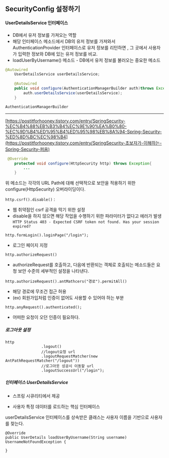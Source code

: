 ## SecurityConfig 설정하기

#### UserDetailsService 인터페이스

- DB에서 유저 정보를 가져오는 역할
- 해당 인터페이스 메소드에서 DB의 유저 정보를 가져와서 AuthenticationProvider 인터페이스로 유저 정보를 리턴하면 , 그 곳에서 사용자가 입력한 정보와 DB에 있는 유저 정보를 비교.
- loadUserByUsername() 메소드 - DB에서 유저 정보를 불러오는 중요한 메소드 





```java
@Autowired
	UserDetailsService userDetailsService;
	
	@Autowired
	public void configure(AuthenticationManagerBuilder auth)throws Exception{
		auth.userDetailsService(userDetailsService);
	}
```

`AuthenticationManagerBuilder`



-----



[https://postitforhooney.tistory.com/entry/SpringSecurity-%EC%B4%88%EB%B3%B4%EC%9E%90%EA%B0%80-%EC%9D%B4%ED%95%B4%ED%95%98%EB%8A%94-Spring-Security-%ED%8D%BC%EC%98%B4](https://postitforhooney.tistory.com/entry/SpringSecurity-초보자가-이해하는-Spring-Security-퍼옴)

```java
 @Override
    protected void configure(HttpSecurity http) throws Exception{
    	...
    }
```

위 메소드는 각각의 URL Path에 대해 선택적으로 보안을 적용하기 위한 configure(HttpSecurity) 오버라이딩이다.



`http.csrf().disable()` :

- 웹 취약점인 csrf 공격을 막기 위한 설정
- disable을 하지 않으면 해당 작업을 수행하기 위한 파라미터가 없다고 에러가 발생
  `HTTP Status 403 - Expected CSRF token not found. Has your session expired?`



`http.formLogin().loginPage("/login");`

- 로그인 페이지 지정



`http.authorizeRequest()`

- authorizeRequest를 호출하고, 다음에 반환되는 객체로 호출되는 메소드들은 요청 보안 수준의 세부적인 설정을 나타낸다.



`http.authorizeRequest().antMathcers("경로").permitAll()`

- 해당 경로에 무조건 접근 허용
- (ex) 회원가입처럼 인증이 없어도 사용할 수 있어야 하는 부분



`http.anyRequest().authenticated();`

- 어떠한 요청이 오던 인증이 필요하다.



##### 로그아웃 설정

```
http
                .logout()
                //logout요청 url
                .logoutRequestMatcher(new AntPathRequestMatcher("/logout")) 
                //로그아웃 성공시 이동할 url
                .logoutSuccessUrl("/login");
```





##### 인터페이스 UserDetailsService 

- 스프링 시큐리티에서 제공

- 사용자 특정 데이터를 로드하는 핵심 인터페이스

  

userDetailsService 인터페이스를 상속받은 클래스는 사용자 이름을 기반으로 사용자를 찾는다.

```
@Override
public UserDetails loadUserByUsername(String username) UsernameNotFoundException {

}
```

